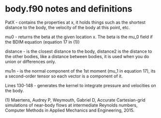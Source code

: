 # body.f90 notes and definitions

PatX - contains the properties at x, it holds things such as the shortest distance to the body, the velocity of the body at this point, etc.

mu0 - returns the beta at the given location x. The beta is the mu_0 field if the BDIM equation (equation 17 in (1))

distance - is the closest distance to the body, distance2 is the distance to the other bodies, like a distance between bodies, it is used when you do union or differences only.

mu1n - is the normal component of the 1st moment (mu_1 in equation 17), its a second-order tensor so each vector is a component of it.

Lines 130-148 -  generates the kernel to integrate pressure and velocities on the body.







(1) Maertens, Audrey P, Weymouth, Gabriel D, Accurate Cartesian-grid simulations of near-body flows at intermediate Reynolds numbers, Computer Methods in Applied Mechanics and Engineering, 2015.
